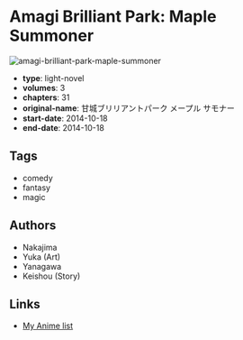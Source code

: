 # Amagi Brilliant Park: Maple Summoner

![amagi-brilliant-park-maple-summoner](https://cdn.myanimelist.net/images/manga/3/141173.jpg)

-   **type**: light-novel
-   **volumes**: 3
-   **chapters**: 31
-   **original-name**: 甘城ブリリアントパーク メープル サモナー
-   **start-date**: 2014-10-18
-   **end-date**: 2014-10-18

## Tags

-   comedy
-   fantasy
-   magic

## Authors

-   Nakajima
-   Yuka (Art)
-   Yanagawa
-   Keishou (Story)

## Links

-   [My Anime list](https://myanimelist.net/manga/81573/Amagi_Brilliant_Park__Maple_Summoner)

